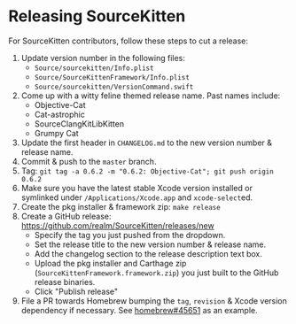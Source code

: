 # Releasing SourceKitten

For SourceKitten contributors, follow these steps to cut a release:

1. Update version number in the following files:
    * `Source/sourcekitten/Info.plist`
    * `Source/SourceKittenFramework/Info.plist`
    * `Source/sourcekitten/VersionCommand.swift`
2. Come up with a witty feline themed release name. Past names include:
    * Objective-Cat
    * Cat-astrophic
    * SourceClangKitLibKitten
    * Grumpy Cat
3. Update the first header in `CHANGELOG.md` to the new version number & release
   name.
4. Commit & push to the `master` branch.
5. Tag: `git tag -a 0.6.2 -m "0.6.2: Objective-Cat"; git push origin 0.6.2`
6. Make sure you have the latest stable Xcode version installed or symlinked
   under `/Applications/Xcode.app` and `xcode-select`ed.
7. Create the pkg installer & framework zip: `make release`
8. Create a GitHub release: https://github.com/realm/SourceKitten/releases/new
    * Specify the tag you just pushed from the dropdown.
    * Set the release title to the new version number & release name.
    * Add the changelog section to the release description text box.
    * Upload the pkg installer and Carthage zip
      (`SourceKittenFramework.framework.zip`) you just built to the GitHub
      release binaries.
    * Click "Publish release"
9. File a PR towards Homebrew bumping the `tag`, `revision` & Xcode version
   dependency if necessary.
   See [homebrew#45651](https://github.com/Homebrew/homebrew/pull/45651) as an
   example.
